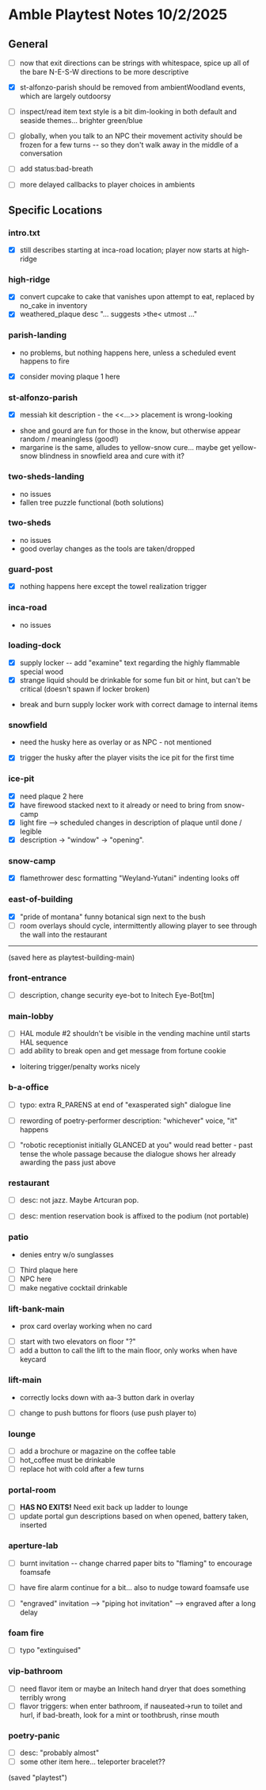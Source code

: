 # Amble Playtest Notes 10/2/2025

## General
- [ ] now that exit directions can be strings with whitespace, spice up all of the bare N-E-S-W directions to be more descriptive
- [x] st-alfonzo-parish should be removed from ambientWoodland events, which are largely outdoorsy
- [ ] inspect/read item text style is a bit dim-looking in both default and seaside themes... brighter green/blue
- [ ] globally, when you talk to an NPC their movement activity should be frozen for a few turns -- so they don't walk away in the middle of a conversation
- [ ] add status:bad-breath
- [ ] more delayed callbacks to player choices in ambients


## Specific Locations

### intro.txt
- [x] still describes starting at inca-road location; player now starts at high-ridge

### high-ridge
- [x] convert cupcake to cake that vanishes upon attempt to eat, replaced by no_cake in inventory
- [x] weathered_plaque desc "... suggests >the< utmost ..."

### parish-landing
- no problems, but nothing happens here, unless a scheduled event happens to fire
- [x] consider moving plaque 1 here

### st-alfonzo-parish
- [x] messiah kit description - the <<...>> placement is wrong-looking
- shoe and gourd are fun for those in the know, but otherwise appear random / meaningless (good!)
- margarine is the same, alludes to yellow-snow cure... maybe get yellow-snow blindness in snowfield area and cure with it?

### two-sheds-landing
- no issues
- fallen tree puzzle functional (both solutions)

### two-sheds
- no issues
- good overlay changes as the tools are taken/dropped

### guard-post
- [x] nothing happens here except the towel realization trigger

### inca-road
- no issues

### loading-dock
- [x] supply locker -- add "examine" text regarding the highly flammable special wood
- [x] strange liquid should be drinkable for some fun bit or hint, but can't be critical (doesn't spawn if locker broken)
- break and burn supply locker work with correct damage to internal items

### snowfield
- need the husky here as overlay or as NPC - not mentioned
- [x] trigger the husky after the player visits the ice pit for the first time

### ice-pit
- [x] need plaque 2 here
- [x] have firewood stacked next to it already or need to bring from snow-camp
- [x] light fire --> scheduled changes in description of plaque until done / legible
- [x] description -> "window" -> "opening".

### snow-camp
- [x] flamethrower desc formatting "Weyland-Yutani" indenting looks off

### east-of-building
- [x] "pride of montana" funny botanical sign next to the bush
- [ ] room overlays should cycle, intermittently allowing player to see through the wall into the restaurant

--------

(saved here as playtest-building-main)

### front-entrance
- [ ] description, change security eye-bot to Initech Eye-Bot[tm]

### main-lobby
- [ ] HAL module #2 shouldn't be visible in the vending machine until starts HAL sequence
- [ ] add ability to break open and get message from fortune cookie
- loitering trigger/penalty works nicely

### b-a-office
- [ ] typo: extra R_PARENS at end of "exasperated sigh" dialogue line
- [ ] rewording of poetry-performer description: "whichever" voice, "it" happens
- [ ] "robotic receptionist initially GLANCED at you" would read better  - past tense the whole passage because the dialogue shows her already awarding the pass just above


### restaurant
- [ ] desc: not jazz. Maybe Artcuran pop.
- [ ] desc: mention reservation book is affixed to the podium (not portable)


### patio
- denies entry w/o sunglasses
- [ ] Third plaque here
- [ ] NPC here
- [ ] make negative cocktail drinkable

### lift-bank-main
- prox card overlay working when no card
- [ ] start with two elevators on floor "?"
- [ ] add a button to call the lift to the main floor, only works when have keycard

### lift-main
- correctly locks down with aa-3 button dark in overlay
- [ ] change to push buttons for floors (use push player to)

### lounge
- [ ] add a brochure or magazine on the coffee table
- [ ] hot_coffee must be drinkable
- [ ] replace hot with cold after a few turns

### portal-room
- [ ] **HAS NO EXITS!** Need exit back up ladder to lounge
- [ ] update portal gun descriptions based on when opened, battery taken, inserted

### aperture-lab
- [ ] burnt invitation -- change charred paper bits to "flaming" to encourage foamsafe
- [ ] have fire alarm continue for a bit... also to nudge toward foamsafe use
- [ ] "engraved" invitation --> "piping hot invitation" --> engraved after a long delay


### foam fire
- [ ] typo "extinguised"

### vip-bathroom
- [ ] need flavor item or maybe an Initech hand dryer that does something terribly wrong
- [ ] flavor triggers: when enter bathroom, if nauseated->run to toilet and hurl, if bad-breath, look for a mint or toothbrush, rinse mouth

### poetry-panic
- [ ] desc: "probably almost"
- [ ] some other item here...  teleporter bracelet??

(saved "playtest")
